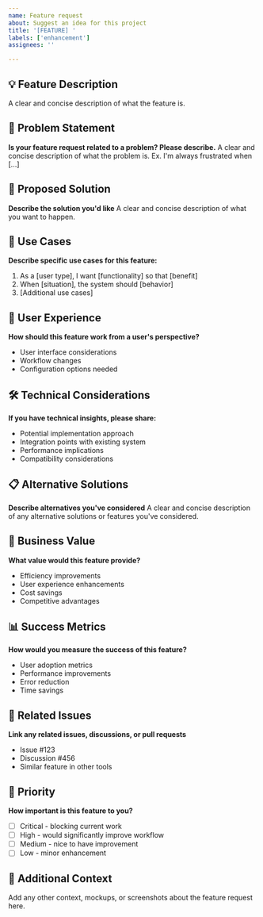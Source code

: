 ```yaml
---
name: Feature request
about: Suggest an idea for this project
title: '[FEATURE] '
labels: ['enhancement']
assignees: ''

---
```


## 💡 Feature Description
A clear and concise description of what the feature is.

## 🎯 Problem Statement
**Is your feature request related to a problem? Please describe.**
A clear and concise description of what the problem is. Ex. I'm always frustrated when [...]

## 🚀 Proposed Solution
**Describe the solution you'd like**
A clear and concise description of what you want to happen.

## 🔄 Use Cases
**Describe specific use cases for this feature:**
1. As a [user type], I want [functionality] so that [benefit]
2. When [situation], the system should [behavior]
3. [Additional use cases]

## 🎨 User Experience
**How should this feature work from a user's perspective?**
- User interface considerations
- Workflow changes
- Configuration options needed

## 🛠️ Technical Considerations
**If you have technical insights, please share:**
- Potential implementation approach
- Integration points with existing system
- Performance implications
- Compatibility considerations

## 📋 Alternative Solutions
**Describe alternatives you've considered**
A clear and concise description of any alternative solutions or features you've considered.

## 💼 Business Value
**What value would this feature provide?**
- Efficiency improvements
- User experience enhancements
- Cost savings
- Competitive advantages

## 📊 Success Metrics
**How would you measure the success of this feature?**
- User adoption metrics
- Performance improvements
- Error reduction
- Time savings

## 🔗 Related Issues
**Link any related issues, discussions, or pull requests**
- Issue #123
- Discussion #456
- Similar feature in other tools

## 🎯 Priority
**How important is this feature to you?**
- [ ] Critical - blocking current work
- [ ] High - would significantly improve workflow
- [ ] Medium - nice to have improvement
- [ ] Low - minor enhancement

## 📝 Additional Context
Add any other context, mockups, or screenshots about the feature request here.